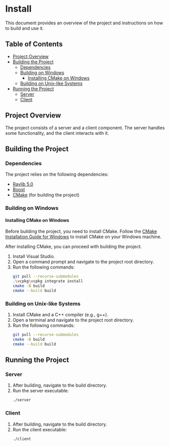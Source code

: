 # Install

This document provides an overview of the project and instructions on how to build and use it.

## Table of Contents

- [Project Overview](#project-overview)
- [Building the Project](#building-the-project)
  - [Dependencies](#dependencies)
  - [Building on Windows](#building-on-windows)
    - [Installing CMake on Windows](#installing-cmake-on-windows)
  - [Building on Unix-like Systems](#building-on-unix-like-systems)
- [Running the Project](#running-the-project)
  - [Server](#server)
  - [Client](#client)

## Project Overview

The project consists of a server and a client component. The server handles some functionality, and the client interacts with it.

## Building the Project

### Dependencies

The project relies on the following dependencies:

- [Raylib 5.0](https://www.raylib.com/)
- [Boost](https://www.boost.org/)
- [CMake](https://cmake.org/) (for building the project)

### Building on Windows

#### Installing CMake on Windows

Before building the project, you need to install CMake. Follow the [CMake Installation Guide for Windows](#cmake-installation-guide-for-windows) to install CMake on your Windows machine.

After installing CMake, you can proceed with building the project.

1. Install Visual Studio.
2. Open a command prompt and navigate to the project root directory.
3. Run the following commands:
   ```bash
   git pull --recurse-submodules
   .\vcpkg\vcpkg integrate install
   cmake -B build
   cmake --build build
    ```

### Building on Unix-like Systems

1. Install CMake and a C++ compiler (e.g., g++).
2. Open a terminal and navigate to the project root directory.
3. Run the following commands:
    ```bash
    git pull --recurse-submodules
    cmake -B build
    cmake --build build
    ```

## Running the Project
### Server

1. After building, navigate to the build directory.
2. Run the server executable:
    ```bash
    ./server
    ```

### Client

1. After building, navigate to the build directory.
2. Run the client executable:
    ```bash
    ./client
    ```
